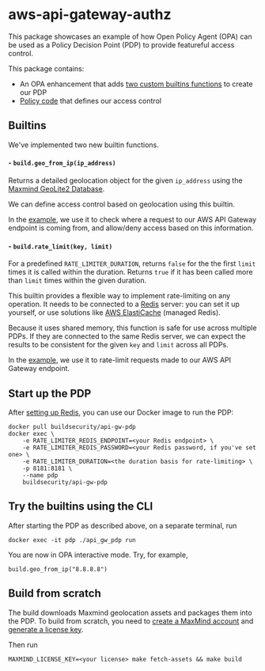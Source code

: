 # aws-api-gateway-authz

This package showcases an example of how Open Policy Agent (OPA) can be used as a Policy Decision Point (PDP) to provide featureful access control.

This package contains:

- An OPA enhancement that adds [two custom builtins functions](./builtins) to create our PDP
- [Policy code](./policy) that defines our access control

## Builtins

We've implemented two new builtin functions.
#### - `build.geo_from_ip(ip_address)`

Returns a detailed geolocation object for the given `ip_address` using the [Maxmind GeoLite2 Database](https://dev.maxmind.com/geoip/geoip2/geolite2/).

We can define access control based on geolocation using this builtin.

In the [example](./policy), we use it to check where a request to our AWS API Gateway endpoint is coming from, and allow/deny access based on this information.

#### - `build.rate_limit(key, limit)`

For a predefined `RATE_LIMITER_DURATION`, returns `false` for the the first `limit` times it is called within the duration. Returns `true` if it has been called more than `limit` times within the given duration.

This builtin provides a flexible way to implement rate-limiting on any operation. It needs to be connected to a [Redis](https://redis.io/) server: you can set it up yourself, or use solutions like [AWS ElastiCache](https://aws.amazon.com/elasticache/) (managed Redis).

Because it uses shared memory, this function is safe for use across multiple PDPs. If they are connected to the same Redis server, we can expect the results to be consistent for the given `key` and `limit` across all PDPs.

In the [example](./policy), we use it to rate-limit requests made to our AWS API Gateway endpoint.
## Start up the PDP

After [setting up Redis](https://redis.io/topics/quickstart), you can use our Docker image to run the PDP:

```
docker pull buildsecurity/api-gw-pdp
docker exec \
    -e RATE_LIMITER_REDIS_ENDPOINT=<your Redis endpoint> \
    -e RATE_LIMITER_REDIS_PASSWORD=<your Redis password, if you've set one> \
    -e RATE_LIMITER_DURATION=<the duration basis for rate-limiting> \
    -p 8181:8181 \
    --name pdp
    buildsecurity/api-gw-pdp
```

## Try the builtins using the CLI

After starting the PDP as described above, on a separate terminal, run

```
docker exec -it pdp ./api_gw_pdp run
```

You are now in OPA interactive mode. Try, for example,

```
build.geo_from_ip("8.8.8.8")
```

## Build from scratch

The build downloads Maxmind geolocation assets and packages them into the PDP. To build from scratch, you need to [create a MaxMind account](https://www.maxmind.com/en/geolite2/signup) and [generate a license key](https://www.maxmind.com/en/accounts/current/license-key).

Then run
```
MAXMIND_LICENSE_KEY=<your license> make fetch-assets && make build
```